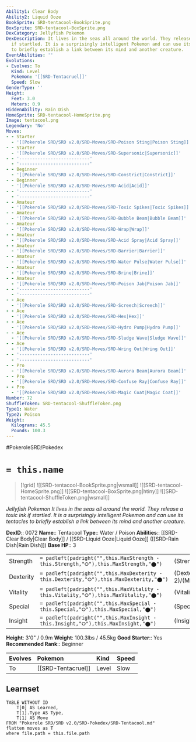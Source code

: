 ```yaml
---
Ability1: Clear Body
Ability2: Liquid Ooze
BookSprite: SRD-tentacool-BookSprite.png
BoxSprite: SRD-tentacool-BoxSprite.png
DexCategory: Jellyfish Pokemon
DexDescription: It lives in the seas all around the world. They release a toxic ink
  if startled. It is a surprisingly intelligent Pokemon and can use its tentacles
  to briefly establish a link between its mind and another creature.
EventAbilities: ''
Evolutions:
- Evolves: To
  Kind: Level
  Pokemon: '[[SRD-Tentacruel]]'
  Speed: Slow
GenderType: ''
Height:
  Feet: 3.0
  Meters: 0.9
HiddenAbility: Rain Dish
HomeSprite: SRD-tentacool-HomeSprite.png
Image: tentacool.png
Legendary: 'No'
Moves:
- - Starter
  - '[[Pokerole SRD/SRD v2.0/SRD-Moves/SRD-Poison Sting|Poison Sting]]'
- - Starter
  - '[[Pokerole SRD/SRD v2.0/SRD-Moves/SRD-Supersonic|Supersonic]]'
- - '---------------------------'
  - '---------------------------'
- - Beginner
  - '[[Pokerole SRD/SRD v2.0/SRD-Moves/SRD-Constrict|Constrict]]'
- - Beginner
  - '[[Pokerole SRD/SRD v2.0/SRD-Moves/SRD-Acid|Acid]]'
- - '---------------------------'
  - '---------------------------'
- - Amateur
  - '[[Pokerole SRD/SRD v2.0/SRD-Moves/SRD-Toxic Spikes|Toxic Spikes]]'
- - Amateur
  - '[[Pokerole SRD/SRD v2.0/SRD-Moves/SRD-Bubble Beam|Bubble Beam]]'
- - Amateur
  - '[[Pokerole SRD/SRD v2.0/SRD-Moves/SRD-Wrap|Wrap]]'
- - Amateur
  - '[[Pokerole SRD/SRD v2.0/SRD-Moves/SRD-Acid Spray|Acid Spray]]'
- - Amateur
  - '[[Pokerole SRD/SRD v2.0/SRD-Moves/SRD-Barrier|Barrier]]'
- - Amateur
  - '[[Pokerole SRD/SRD v2.0/SRD-Moves/SRD-Water Pulse|Water Pulse]]'
- - Amateur
  - '[[Pokerole SRD/SRD v2.0/SRD-Moves/SRD-Brine|Brine]]'
- - Amateur
  - '[[Pokerole SRD/SRD v2.0/SRD-Moves/SRD-Poison Jab|Poison Jab]]'
- - '---------------------------'
  - '---------------------------'
- - Ace
  - '[[Pokerole SRD/SRD v2.0/SRD-Moves/SRD-Screech|Screech]]'
- - Ace
  - '[[Pokerole SRD/SRD v2.0/SRD-Moves/SRD-Hex|Hex]]'
- - Ace
  - '[[Pokerole SRD/SRD v2.0/SRD-Moves/SRD-Hydro Pump|Hydro Pump]]'
- - Ace
  - '[[Pokerole SRD/SRD v2.0/SRD-Moves/SRD-Sludge Wave|Sludge Wave]]'
- - Ace
  - '[[Pokerole SRD/SRD v2.0/SRD-Moves/SRD-Wring Out|Wring Out]]'
- - '---------------------------'
  - '---------------------------'
- - Pro
  - '[[Pokerole SRD/SRD v2.0/SRD-Moves/SRD-Aurora Beam|Aurora Beam]]'
- - Pro
  - '[[Pokerole SRD/SRD v2.0/SRD-Moves/SRD-Confuse Ray|Confuse Ray]]'
- - Pro
  - '[[Pokerole SRD/SRD v2.0/SRD-Moves/SRD-Magic Coat|Magic Coat]]'
Number: 72
ShuffleToken: SRD-tentacool-ShuffleToken.png
Type1: Water
Type2: Poison
Weight:
  Kilograms: 45.5
  Pounds: 100.3
---
```


#PokeroleSRD/Pokedex

# `= this.name`

> [!grid]
> ![[SRD-tentacool-BookSprite.png|wsmall]]
> ![[SRD-tentacool-HomeSprite.png]]
> ![[SRD-tentacool-BoxSprite.png|htiny]]
> ![[SRD-tentacool-ShuffleToken.png|wsmall]]


*Jellyfish Pokemon*
*It lives in the seas all around the world. They release a toxic ink if startled. It is a surprisingly intelligent Pokemon and can use its tentacles to briefly establish a link between its mind and another creature.*

**DexID**:: 0072
**Name**:: Tentacool
**Type**:: Water / Poison
**Abilities**:: [[SRD-Clear Body|Clear Body]] / [[SRD-Liquid Ooze|Liquid Ooze]] ([[SRD-Rain Dish|Rain Dish]])
**Base HP**:: 3

|           |                                                                                        |                                          |
| --------- | -------------------------------------------------------------------------------------- | ---------------------------------------- |
| Strength  | `= padleft(padright("",this.MaxStrength - this.Strength,"⭘"),this.MaxStrength,"⬤")`    | (Strength::1)/(MaxStrength::3)   |
| Dexterity | `= padleft(padright("",this.MaxDexterity - this.Dexterity,"⭘"),this.MaxDexterity,"⬤")` | (Dexterity:: 2)/(MaxDexterity::5) |
| Vitality  | `= padleft(padright("",this.MaxVitality - this.Vitality,"⭘"),this.MaxVitality,"⬤")`    | (Vitality::1)/(MaxVitality::3)   |
| Special   | `= padleft(padright("",this.MaxSpecial - this.Special,"⭘"),this.MaxSpecial,"⬤")`       | (Special::2)/(MaxSpecial::4)     |
| Insight   | `= padleft(padright("",this.MaxInsight - this.Insight,"⭘"),this.MaxInsight,"⬤")`       | (Insight::3)/(MaxInsight::6)     |

**Height**: 3'0" / 0.9m
**Weight**: 100.3lbs / 45.5kg
**Good Starter**:: Yes
**Recommended Rank**:: Beginner

| Evolves   | Pokemon            | Kind   | Speed   |
|:----------|:-------------------|:-------|:--------|
| To        | [[SRD-Tentacruel]] | Level  | Slow    |

## Learnset

```dataview
TABLE WITHOUT ID
    T[0] AS Learned,
    T[1].Type AS Type,
    T[1] AS Move
FROM "Pokerole SRD/SRD v2.0/SRD-Pokedex/SRD-Tentacool.md"
flatten moves as T
where file.path = this.file.path
```
